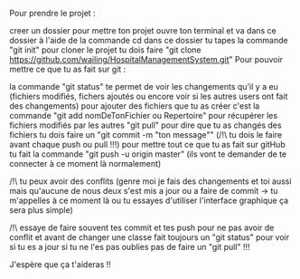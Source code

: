 Pour prendre le projet :

creer un dossier pour mettre ton projet
ouvre ton terminal et va dans ce dossier à l'aide de la commande cd
dans ce dossier tu tapes la commande "git init"
pour cloner le projet tu dois faire "git clone https://github.com/wailing/HospitalManagementSystem.git"
Pour pouvoir mettre ce que tu as fait sur git :

la commande "git status" te permet de voir les changements qu'il y a eu (fichiers modifiés, fichers ajoutés ou encore voir si les autres users ont fait des changements)
pour ajouter des fichiers que tu as créer c'est la commande "git add nomDeTonFichier ou Repertoire"
pour récupérer les fichiers modifiés par les autres "git pull"
pour dire que tu as changés des fichiers tu dois faire un "git commit -m "ton message"" (/!\ tu dois le faire avant chaque push ou pull !!!)
pour mettre tout ce que tu as fait sur gitHub tu fait la commande "git push -u origin master" (ils vont te demander de te connecter à ce moment là normalement)

/!\ tu peux avoir des conflits (genre moi je fais des changements et toi aussi mais qu'aucune de nous deux s'est mis a jour ou a faire de commit -> tu m'appelles à ce moment là ou tu essayes d'utiliser l'interface graphique ça sera plus simple)

/!\ essaye de faire souvent tes commit et tes push pour ne pas avoir de conflit et avant de changer une classe fait toujours un "git status" pour voir si tu es a jour si tu ne l'es pas oublies pas de faire un "git pull" !!!

J'espère que ça t'aideras !!
